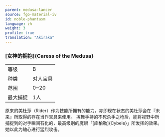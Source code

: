 ```yaml
---
parent: medusa-lancer
source: fgo-material-iv
id: noble-phantasm
language: zh
weight: 3
profile: true
translation: "Akiraka"
---
```


### [女神的拥抱]{Caress of the Medusa}

<table>
  <tr><td>等级</td><td>B</td></tr>
  <tr><td>种类</td><td>对人宝具</td></tr>
  <tr><td>范围</td><td>0~20</td></tr>
  <tr><td>最大捕捉</td><td>1人</td></tr>
</table>

原来的美杜莎（Rider）作为技能所拥有的能力，亦即现在状态的美杜莎会在『未来』所取得的存在当作宝具来使用。
挥舞手持的不死杀手之枪后，能将视野中所捕捉到的对手瞬间石化的，最高级别的魔眼「[库柏勒]{Cybele}」所发挥的效果。
她以此为轴心进行猛烈攻击。
